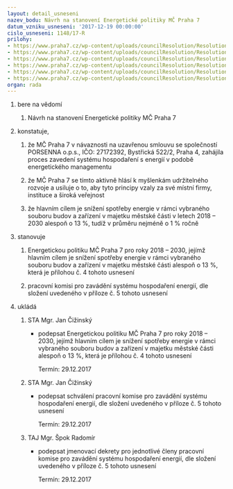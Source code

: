 ```yaml
---
layout: detail_usneseni
nazev_bodu: Návrh na stanovení Energetické politiky MČ Praha 7
datum_vzniku_usneseni: '2017-12-19 00:00:00'
cislo_usneseni: 1148/17-R
prilohy:
- https://www.praha7.cz/wp-content/uploads/councilResolution/Resolutions/29651/export/01_EP30~310647.docx
- https://www.praha7.cz/wp-content/uploads/councilResolution/Resolutions/29651/export/02_EP30~310646.pdf
- https://www.praha7.cz/wp-content/uploads/councilResolution/Resolutions/29651/export/03_EP30~310645.doc
- https://www.praha7.cz/wp-content/uploads/councilResolution/Resolutions/29651/export/04_EP30~310644.docx
- https://www.praha7.cz/wp-content/uploads/councilResolution/Resolutions/29651/export/05_EP30~310643.docx
- https://www.praha7.cz/wp-content/uploads/councilResolution/Resolutions/29651/export/export~311520.pdf
organ: rada
---
```

<ol id="urzList" class="urzList_view"><li id="" class="urzClass1"><span name="1">bere na vědomí</span><ol class="urzOlClass decimal "><li style="text-align: left;" id="" class="urzClass2"><span><p>Návrh na stanovení Energetické politiky MČ Praha 7</p></span></li></ol></li><li id="" class="urzClass1"><span name="50">konstatuje,</span><ol class="urzOlClass decimal "><li style="text-align: left;" id="" class="urzClass2"><span><p>že MČ Praha 7 v návaznosti na uzavřenou smlouvu se společností PORSENNA o.p.s., IČO: 27172392, Bystřická 522/2, Praha 4, zahájila proces zavedení systému hospodaření s energií v podobě energetického managementu</p></span></li><li style="text-align: left;" id="" class="urzClass2"><span><p>že MČ Praha 7 se tímto aktivně hlásí k myšlenkám udržitelného rozvoje a usiluje o to, aby tyto principy vzaly za své místní firmy, instituce a široká veřejnost</p></span></li><li style="text-align: left;" id="" class="urzClass2"><span><p>že hlavním cílem je snížení spotřeby energie v rámci vybraného souboru budov a zařízení v majetku městské části v letech 2018 – 2030 alespoň o 13 %, tudíž v průměru nejméně o 1 % ročně</p></span></li></ol></li><li id="" class="urzClass1"><span name="77">stanovuje</span><ol class="urzOlClass decimal "><li style="text-align: left;" id="" class="urzClass2"><span><p>Energetickou politiku MČ Praha 7 pro roky 2018 – 2030, jejímž hlavním cílem je snížení spotřeby energie v rámci vybraného souboru budov a zařízení v majetku městské části alespoň o 13 %, která je přílohou č. 4 tohoto usnesení<br></p></span></li><li style="text-align: left;" id="" class="urzClass2"><span><p>pracovní komisi pro zavádění systému hospodaření energií, dle složení uvedeného v příloze č. 5 tohoto usnesení</p></span></li></ol></li><li class="urzClass1" id="urzUkoly"><span name="1">ukládá</span><ol class="urzOlClass"><li class="urzClass2"><span><p>STA Mgr. Jan Čižinský</p></span><ul class="urzUlClass"><li class="urzClass3"><span><p>podepsat Energetickou politiku MČ Praha 7 pro roky 2018 – 2030, jejímž hlavním cílem je snížení spotřeby energie v rámci vybraného souboru budov a zařízení v majetku městské části alespoň o 13 %, která je přílohou č. 4 tohoto usnesení</p></span><span class="urzUkolTermin">  Termín:&nbsp;29.12.2017</span></li></ul></li><li class="urzClass2"><span><p>STA Mgr. Jan Čižinský</p></span><ul class="urzUlClass"><li class="urzClass3"><span><p>podepsat schválení pracovní komise pro zavádění systému hospodaření energií, dle složení uvedeného v příloze č. 5 tohoto usnesení</p></span><span class="urzUkolTermin">  Termín:&nbsp;29.12.2017</span></li></ul></li><li class="urzClass2"><span><p>TAJ Mgr. Špok Radomír</p></span><ul class="urzUlClass"><li class="urzClass3"><span><p>podepsat jmenovací dekrety pro jednotlivé členy pracovní komise pro zavádění systému hospodaření energií, dle složení uvedeného v příloze č. 5 tohoto usnesení</p></span><span class="urzUkolTermin">  Termín:&nbsp;29.12.2017</span></li></ul></li></ol></li></ol>